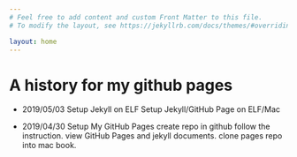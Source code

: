 ```yaml
---
# Feel free to add content and custom Front Matter to this file.
# To modify the layout, see https://jekyllrb.com/docs/themes/#overriding-theme-defaults

layout: home
---
```


# A history for my github pages

- 2019/05/03 Setup Jekyll on ELF
    Setup Jekyll/GitHub Page on ELF/Mac
    

- 2019/04/30 Setup My GitHub Pages
    create repo in github follow the instruction.
    view GitHub Pages and jekyll documents.
    clone pages repo into mac book.

